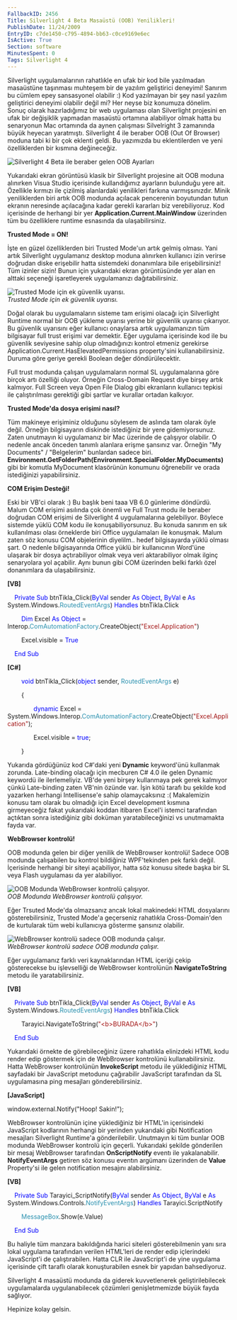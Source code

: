 ```yaml
---
FallbackID: 2456
Title: Silverlight 4 Beta Masaüstü (OOB) Yenilikleri!
PublishDate: 11/24/2009
EntryID: c7de1450-c795-4894-bb63-c0ce9169e6ec
IsActive: True
Section: software
MinutesSpent: 0
Tags: Silverlight 4
---
```

Silverlight uygulamalarının rahatlıkle en ufak bir kod bile yazılmadan
masaüstüne taşınması muhteşem bir de yazılım geliştirici deneyimi!
Sanırım bu cümlem epey sansasyonel olabilir :) Kod yazılmayan bir şey
nasıl yazılım geliştirici deneyimi olabilir değil mi? Her neyse biz
konumuza dönelim. Sonuç olarak hazırladığımız bir web uygulaması olan
Silverlight projesini en ufak bir değişiklik yapmadan masaüstü ortamına
alabiliyor olmak hatta bu senaryonun Mac ortamında da aynen çalışması
Silvelright 3 zamanında büyük heyecan yaratmıştı. Silverlight 4 ile
beraber OOB (Out Of Browser) moduna tabi ki bir çok eklenti geldi. Bu
yazımızda bu eklentilerden ve yeni özelliklerden bir kısmına
değineceğiz.

![Silverlight 4 Beta ile beraber gelen OOB
Ayarları](http://cdn.daron.yondem.com/assets/2456/23112009_1.png)

Yukarıdaki ekran görüntüsü klasik bir Silverlight projesine ait OOB
moduna alınırken Visua Studio içerisinde kullandığımız ayarların
bulunduğu yere ait. Özellikle kırmızı ile çizilmiş alanlardaki
yenilikleri farkına varmışsınızdır. Minik yeniliklerden biri artık OOB
modunda açılacak pencerenin boyutundan tutun ekranın neresinde
açılacağına kadar gerekli kararları biz verebiliyoruz. Kod içerisinde de
herhangi bir yer **Application.Current.MainWindow** üzerinden tüm bu
özelliklere runtime esnasında da ulaşabilirsiniz.

**Trusted Mode = ON!**

İşte en güzel özelliklerden biri Trusted Mode'un artık gelmiş olması.
Yani artık Silverlight uygulamanız desktop moduna alınırken kullanıcı
izin verirse doğrudan diske erişebilir hatta sistemdeki donanımlara bile
erişebilirsiniz! Tüm izinler sizin! Bunun için yukarıdaki ekran
görüntüsünde yer alan en alttaki seçeneği işaretleyerek uygulamanızı
dağıtabilirsiniz.

![Trusted Mode için ek güvenlik
uyarısı.](http://cdn.daron.yondem.com/assets/2456/23112009_2.png)\
*Trusted Mode için ek güvenlik uyarısı.*

Doğal olarak bu uygulamaların sisteme tam erişimi olacağı için
Silverlight Runtime normal bir OOB yükleme uyarısı yerine bir güvenlik
uyarısı çıkarıyor. Bu güvenlik uyarısını eğer kullanıcı onaylarsa artık
uygulamanızın tüm bilgisayar full trust erişimi var demektir. Eğer
uygulama içerisinde kod ile bu güvenlik seviyesine sahip olup
olmadığınızı kontrol etmeniz gerekirse
Application.Current.HasElevatedPermissions property'sini
kullanabilirsiniz. Duruma göre geriye gerekli Boolean değer
döndürülecektir.

Full trust modunda çalışan uygulamaların normal SL uygulamalarına göre
birçok artı özelliği oluyor. Örneğin Cross-Domain Request diye birşey
artık kalmıyor. Full Screen veya Open File Dialog gibi ekranların
kullanıcı tepkisi ile çalıştırılması gerektiği gibi şartlar ve kurallar
ortadan kalkıyor.

**Trusted Mode'da dosya erişimi nasıl?**

Tüm makineye erişiminiz olduğunu söylesem de aslında tam olarak öyle
değil. Örneğin bilgisayarın diskinde istediğiniz bir yere
gidemiyorsunuz. Zaten unutmayın ki uygulamanız bir Mac üzerinde de
çalışıyor olabilir. O nedenle ancak önceden tanımlı alanlara erişme
şansınız var. Örneğin "My Documents" / "Belgelerim" bunlardan sadece
biri.
**Environment.GetFolderPath(Environment.SpecialFolder.MyDocuments)**
gibi bir komutla MyDocument klasörünün konumunu öğrenebilir ve orada
istediğinizi yapabilirsiniz.

**COM Erişim Desteği!**

Eski bir VB'ci olarak :) Bu başlık beni taaa VB 6.0 günlerime döndürdü.
Malum COM erişimi asılında çok önemli ve Full Trust modu ile beraber
doğrudan COM erişimi de Silverlight 4 uygulamalarına gelebiliyor.
Böylece sistemde yüklü COM kodu ile konuşabiliyorsunuz. Bu konuda
sanırım en sık kullanılması olası örneklerde biri Office uygulamaları
ile konuşmak. Malum zaten söz konusu COM objelerinin diyelilm.. hedef
bilgisayarda yüklü olması şart. O nedenle bilgisayarında Office yüklü
bir kullanıcının Word'üne ulaşarak bir dosya açtırabiliyor olmak veya
veri aktarabiliyor olmak ilginç senaryolara yol açabilir. Aynı bunun
gibi COM üzerinden belki farklı özel donanımlara da ulaşabilirsiniz.

**[VB]**

    <span style="color: blue;">Private</span> <span
style="color: blue;">Sub</span> btnTikla\_Click(<span
style="color: blue;">ByVal</span> sender <span
style="color: blue;">As</span> <span style="color: blue;">Object</span>,
<span style="color: blue;">ByVal</span> e <span
style="color: blue;">As</span> System.Windows.<span
style="color: #2b91af;">RoutedEventArgs</span>) <span
style="color: blue;">Handles</span> btnTikla.Click

        <span style="color: blue;">Dim</span> Excel <span
style="color: blue;">As</span> <span style="color: blue;">Object</span>
= Interop.<span
style="color: #2b91af;">ComAutomationFactory</span>.CreateObject(<span
style="color: #a31515;">"Excel.Application"</span>)

        Excel.visible = <span style="color: blue;">True</span>

    <span style="color: blue;">End</span> <span
style="color: blue;">Sub</span>

**[C\#]**

        <span style="color: blue;">void</span> btnTikla\_Click(<span
style="color: blue;">object</span> sender, <span
style="color: #2b91af;">RoutedEventArgs</span> e)

        {

               <span style="color: blue;">dynamic</span> Excel =
System.Windows.Interop.<span
style="color: #2b91af;">ComAutomationFactory</span>.CreateObject(<span
style="color: #a31515;">"Excel.Application"</span>);

               Excel.visible = <span style="color: blue;">true</span>;

        }

Yukarıda gördüğünüz kod C\#'daki yeni **Dynamic** keyword'ünü kullanmak
zorunda. Late-binding olacağı için mecburen C\# 4.0 ile gelen Dynamic
keywordü ile ilerlemeliyiz. VB'de yeni birşey kullanmaya pek gerek
kalmıyor çünkü Late-binding zaten VB'nin özünde var. İşin kötü tarafı bu
şekilde kod yazarken herhangi Intellisense'e sahip olamaycaksınız :(
Makalemizin konusu tam olarak bu olmadığı için Excel development kısmına
girmeyeceğiz fakat yukarıdaki koddan itibaren Excel'i istemci tarafından
açtıktan sonra istediğiniz gibi doküman yaratabileceğinizi vs
unutmamakta fayda var.

**WebBrowser kontrolü!**

OOB modunda gelen bir diğer yenilik de WebBrowser kontrolü! Sadece OOB
modunda çalışabilen bu kontrol bildiğiniz WPF'tekinden pek farklı değil.
İçerisinde herhangi bir siteyi açabiliyor, hatta söz konusu sitede başka
bir SL veya Flash uygulaması da yer alabiliyor.

![OOB Modunda WebBrowser kontrolü
çalışıyor.](http://cdn.daron.yondem.com/assets/2456/23112009_4.jpg)\
*OOB Modunda WebBrowser kontrolü çalışıyor.*

Eğer Trsuted Mode'da olmazsanız ancak lokal makinedeki HTML dosyalarını
gösterebilirsiniz, Trusted Mode'a geçerseniz rahatlıkla Cross-Domain'den
de kurtularak tüm webi kullanıcıya gösterme şansınız olabilir.

![WebBrowser kontrolü sadece OOB modunda
çalışır.](http://cdn.daron.yondem.com/assets/2456/23112009_3.png)\
*WebBrowser kontrolü sadece OOB modunda çalışır.*

Eğer uygulamanız farklı veri kaynaklarından HTML içeriği çekip
gösterecekse bu işlevselliği de WebBrowser kontrolünün
**NavigateToString** metodu ile yaratabilirsiniz.

**[VB]**

    <span style="color: blue;">Private</span> <span
style="color: blue;">Sub</span> btnTikla\_Click(<span
style="color: blue;">ByVal</span> sender <span
style="color: blue;">As</span> <span style="color: blue;">Object</span>,
<span style="color: blue;">ByVal</span> e <span
style="color: blue;">As</span> System.Windows.<span
style="color: #2b91af;">RoutedEventArgs</span>) <span
style="color: blue;">Handles</span> btnTikla.Click

        Tarayici.NavigateToString(<span
style="color: #a31515;">"\<b\>BURADA\</b\>"</span>)

    <span style="color: blue;">End</span> <span
style="color: blue;">Sub</span>

Yukarıdaki örnekte de görebileceğiniz üzere rahatlıkla elinizdeki HTML
kodu render edip göstermek için de WebBrowser kontrolünü
kullanabilirsiniz. Hatta WebBrowser kontrolünün **InvokeScript** metodu
ile yüklediğiniz HTML sayfadaki bir JavaScript metodunu çağırabilir
JavaScript tarafından da SL uygulamasına ping mesajları
gönderebilirsiniz.

**[JavaScript]**

window.external.Notify("Hoop! Sakin!");

WebBrowser kontrolünün içine yüklediğiniz bir HTML'in içerisindeki
JavaScript kodlarının herhangi bir yerinden yukarıdaki gibi Notification
mesajları Silverlight Runtime'a gönderilebilir. Unutmayın ki tüm bunlar
OOB modunda WebBrowser kontrolü için geçerli. Yukarıdaki şekilde
gönderilen bir mesaj WebBrowser tarafından **OnScriptNotify** eventı ile
yakalanabilir. **NotifyEventArgs** getiren söz konusu eventın argümanı
üzerinden de **Value** Property'si ile gelen notification mesajını
alabilirsiniz.

**[VB]**

    <span style="color: blue;">Private</span> <span
style="color: blue;">Sub</span> Tarayici\_ScriptNotify(<span
style="color: blue;">ByVal</span> sender <span
style="color: blue;">As</span> <span style="color: blue;">Object</span>,
<span style="color: blue;">ByVal</span> e <span
style="color: blue;">As</span> System.Windows.Controls.<span
style="color: #2b91af;">NotifyEventArgs</span>) <span
style="color: blue;">Handles</span> Tarayici.ScriptNotify

        <span style="color: #2b91af;">MessageBox</span>.Show(e.Value)

    <span style="color: blue;">End</span> <span
style="color: blue;">Sub</span>

Bu haliyle tüm manzara bakıldığında harici siteleri gösterebilmenin yanı
sıra lokal uygulama tarafından verilen HTML'leri de render edip
içlerindeki JavaScript'i de çalıştırabilen. Hatta CLR ile JavaScript'i
de yine uygulama içerisinde çift taraflı olarak konuşturabilen esnek bir
yapıdan bahsediyoruz.

Silverlight 4 masaüstü modunda da giderek kuvvetlenerek
geliştirilebilecek uygulamalarda uygulanabilecek çözümleri
genişletmemizde büyük fayda sağlıyor.

Hepinize kolay gelsin.


